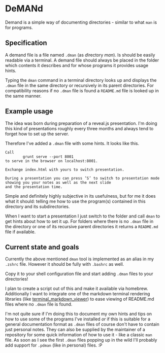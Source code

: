 # DeMANd

Demand is a simple way of documenting directories - similar to what `man` is for programs.

## Specification

A demand file is a file named `.dman` (as *d*irectory *man*). Is should be easily readable via a terminal. A
demand file should always be placed in the folder which contents it describes and for whose programs it provides usage
hints.

Typing the `dman` command in a terminal directory looks up and displays the `.dman` file in the same directory or
recursively in its parent directories. For compatibility reasons if no `.dman` file is found a `README.md` file is looked
up in the same manner.

## Example usage

The idea was born during preparation of a reveal.js presentation. I'm doing this kind of presentations roughly every three
months and always tend to forget how to set up the server.

Therefore I've added a `.dman` file with some hints. It looks like this.

```
Call
        grunt serve --port 8001
to serve in the browser on localhost:8001.

Exchange index.html with yours to switch presentation.

During a presentation you can press ’S’ to switch to presentation mode showing you your notes as well as the next slide
and the presentation time.
```

Simple and definitely highly subjective in its usefulness, but for me it does what it should: telling me how to use the
program(s) contained in this directory and its subdirectories.

When I want to start a presentation I just switch to the folder and call `dman` to get hints about how to set it up. For
folders where there is no `.dman` file in the directory or one of its recursive parent directories it returns a `README.md`
file if available.

## Current state and goals

Currently the above mentioned `dman` tool is implemented as an alias in my `.zshrc` file. However it should be fully
with `.bashrc` as well.

Copy it to your shell configuration file and start adding `.dman` files to your directories!

I plan to create a script out of this and make it available via homebrew. Additionally I want to integrate one of the
markdown terminal rendering libraries (like [terminal_markdown_viewer](https://github.com/axiros/terminal_markdown_viewer))
to ease viewing of README.md files where no `.dman` file is found.

I'm not quite sure if I'm doing this to document my own hints and tips on how to use some of the programs I've installed
*or* if this is suitable for a general documentation format as `.dman` files of course don't have to contain just personal
notes. They can also be supplied by the maintainer of a repository for some quick information of how to use it - like a
classic `man` file. As soon as I see the first `.dman` files popping up in the wild I'll probably add support for `.pdman`
(like in *p*ersonal) files. :P